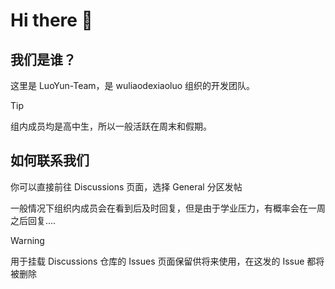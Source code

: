 # Hi there 👋

## 我们是谁？

这里是 LuoYun-Team，是 wuliaodexiaoluo 组织的开发团队。

>[!TIP]
>组内成员均是高中生，所以一般活跃在周末和假期。

## 如何联系我们

你可以直接前往 Discussions 页面，选择 General 分区发帖

一般情况下组织内成员会在看到后及时回复，但是由于学业压力，有概率会在一周之后回复....

>[!WARNING]
>用于挂载 Discussions 仓库的 Issues 页面保留供将来使用，在这发的 Issue 都将被删除
